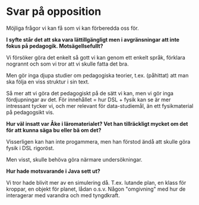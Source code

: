 
# Svar på opposition

Möjliga frågor vi kan få som vi kan förberedda oss för.

**I syfte står det att ska vara lättillgängligt men i avgränsningar att inte fokus på pedagogik. Motsägellsefullt?**

Vi försöker göra det enkelt så gott vi kan genom ett enkelt språk, förklara nogrannt och som vi tror att vi skulle fatta det bra.

Men gör inga djupa studier om pedagogiska teorier, t.ex. (påhittat) att man ska följa en viss struktur i sin text.

Så mer att vi göra det pedagogiskt på de sätt vi kan, men vi gör inga fördjupningar av det. För innehållet = hur DSL + fysik kan se är mer intressant tycker vi, och mer relevant för data-studiemål, än ett fysikmaterial på pedagogsikt vis.

**Hur väl insatt var Åke i läromaterialet? Vet han tillräckligt mycket om det för att kunna säga bu eller bä om det?**

Visserligen kan han inte progammera, men han förstod ändå att skulle göra fysik i DSL rigoröst.

Men visst, skulle behöva göra närmare undersökningar.

**Hur hade motsvarande i Java sett ut?**

Vi tror hade blivit mer av en simulering då. T.ex. lutande plan, en klass för kroppar, en objekt för planet, lådan o.s.v. Någon "omgivning" med hur de interagerar med varandra och med tyngdkraft.